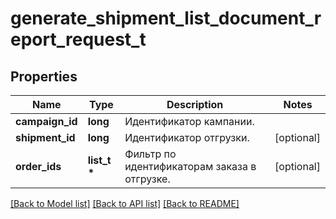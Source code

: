# generate_shipment_list_document_report_request_t

## Properties
Name | Type | Description | Notes
------------ | ------------- | ------------- | -------------
**campaign_id** | **long** | Идентификатор кампании. | 
**shipment_id** | **long** | Идентификатор отгрузки. | [optional] 
**order_ids** | **list_t \*** | Фильтр по идентификаторам заказа в отгрузке. | [optional] 

[[Back to Model list]](../README.md#documentation-for-models) [[Back to API list]](../README.md#documentation-for-api-endpoints) [[Back to README]](../README.md)


